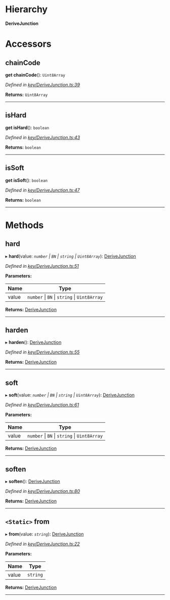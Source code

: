 

# Hierarchy

**DeriveJunction**

# Accessors

<a id="chaincode"></a>

##  chainCode

**get chainCode**(): `Uint8Array`

*Defined in [key/DeriveJunction.ts:39](https://github.com/polkadot-js/common/blob/8c38115/packages/util-crypto/src/key/DeriveJunction.ts#L39)*

**Returns:** `Uint8Array`

___
<a id="ishard"></a>

##  isHard

**get isHard**(): `boolean`

*Defined in [key/DeriveJunction.ts:43](https://github.com/polkadot-js/common/blob/8c38115/packages/util-crypto/src/key/DeriveJunction.ts#L43)*

**Returns:** `boolean`

___
<a id="issoft"></a>

##  isSoft

**get isSoft**(): `boolean`

*Defined in [key/DeriveJunction.ts:47](https://github.com/polkadot-js/common/blob/8c38115/packages/util-crypto/src/key/DeriveJunction.ts#L47)*

**Returns:** `boolean`

___

# Methods

<a id="hard"></a>

##  hard

▸ **hard**(value: *`number` \| `BN` \| `string` \| `Uint8Array`*): [DeriveJunction](_key_derivejunction_.derivejunction.md)

*Defined in [key/DeriveJunction.ts:51](https://github.com/polkadot-js/common/blob/8c38115/packages/util-crypto/src/key/DeriveJunction.ts#L51)*

**Parameters:**

| Name | Type |
| ------ | ------ |
| value | `number` \| `BN` \| `string` \| `Uint8Array` |

**Returns:** [DeriveJunction](_key_derivejunction_.derivejunction.md)

___
<a id="harden"></a>

##  harden

▸ **harden**(): [DeriveJunction](_key_derivejunction_.derivejunction.md)

*Defined in [key/DeriveJunction.ts:55](https://github.com/polkadot-js/common/blob/8c38115/packages/util-crypto/src/key/DeriveJunction.ts#L55)*

**Returns:** [DeriveJunction](_key_derivejunction_.derivejunction.md)

___
<a id="soft"></a>

##  soft

▸ **soft**(value: *`number` \| `BN` \| `string` \| `Uint8Array`*): [DeriveJunction](_key_derivejunction_.derivejunction.md)

*Defined in [key/DeriveJunction.ts:61](https://github.com/polkadot-js/common/blob/8c38115/packages/util-crypto/src/key/DeriveJunction.ts#L61)*

**Parameters:**

| Name | Type |
| ------ | ------ |
| value | `number` \| `BN` \| `string` \| `Uint8Array` |

**Returns:** [DeriveJunction](_key_derivejunction_.derivejunction.md)

___
<a id="soften"></a>

##  soften

▸ **soften**(): [DeriveJunction](_key_derivejunction_.derivejunction.md)

*Defined in [key/DeriveJunction.ts:80](https://github.com/polkadot-js/common/blob/8c38115/packages/util-crypto/src/key/DeriveJunction.ts#L80)*

**Returns:** [DeriveJunction](_key_derivejunction_.derivejunction.md)

___
<a id="from"></a>

## `<Static>` from

▸ **from**(value: *`string`*): [DeriveJunction](_key_derivejunction_.derivejunction.md)

*Defined in [key/DeriveJunction.ts:22](https://github.com/polkadot-js/common/blob/8c38115/packages/util-crypto/src/key/DeriveJunction.ts#L22)*

**Parameters:**

| Name | Type |
| ------ | ------ |
| value | `string` |

**Returns:** [DeriveJunction](_key_derivejunction_.derivejunction.md)

___

